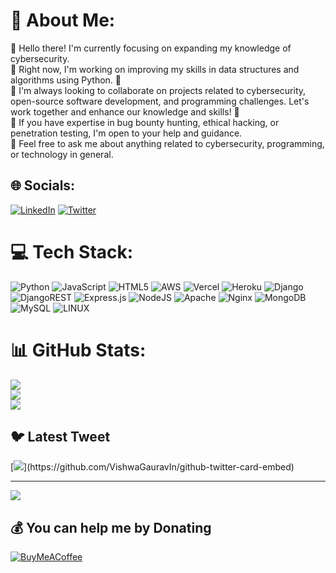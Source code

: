 # 💫 About Me:
👋 Hello there! I'm currently focusing on expanding my knowledge of cybersecurity.<br>🌱 Right now, I'm working on improving my skills in data structures and algorithms using Python. 🐍<br>👯 I'm always looking to collaborate on projects related to cybersecurity, open-source software development, and programming challenges. Let's work together and enhance our knowledge and skills! 💪<br>🤝 If you have expertise in bug bounty hunting, ethical hacking, or penetration testing, I'm open to your help and guidance.<br>💬 Feel free to ask me about anything related to cybersecurity, programming, or technology in general.<br>


## 🌐 Socials:
[![LinkedIn](https://img.shields.io/badge/LinkedIn-%230077B5.svg?logo=linkedin&logoColor=white)](https://linkedin.com/in/alviiin) [![Twitter](https://img.shields.io/badge/Twitter-%231DA1F2.svg?logo=Twitter&logoColor=white)](https://twitter.com/_cyberbishop_) 

# 💻 Tech Stack:
![Python](https://img.shields.io/badge/python-3670A0?style=for-the-badge&logo=python&logoColor=ffdd54) ![JavaScript](https://img.shields.io/badge/javascript-%23323330.svg?style=for-the-badge&logo=javascript&logoColor=%23F7DF1E) ![HTML5](https://img.shields.io/badge/html5-%23E34F26.svg?style=for-the-badge&logo=html5&logoColor=white) ![AWS](https://img.shields.io/badge/AWS-%23FF9900.svg?style=for-the-badge&logo=amazon-aws&logoColor=white) ![Vercel](https://img.shields.io/badge/vercel-%23000000.svg?style=for-the-badge&logo=vercel&logoColor=white) ![Heroku](https://img.shields.io/badge/heroku-%23430098.svg?style=for-the-badge&logo=heroku&logoColor=white) ![Django](https://img.shields.io/badge/django-%23092E20.svg?style=for-the-badge&logo=django&logoColor=white) ![DjangoREST](https://img.shields.io/badge/DJANGO-REST-ff1709?style=for-the-badge&logo=django&logoColor=white&color=ff1709&labelColor=gray) ![Express.js](https://img.shields.io/badge/express.js-%23404d59.svg?style=for-the-badge&logo=express&logoColor=%2361DAFB) ![NodeJS](https://img.shields.io/badge/node.js-6DA55F?style=for-the-badge&logo=node.js&logoColor=white) ![Apache](https://img.shields.io/badge/apache-%23D42029.svg?style=for-the-badge&logo=apache&logoColor=white) ![Nginx](https://img.shields.io/badge/nginx-%23009639.svg?style=for-the-badge&logo=nginx&logoColor=white) ![MongoDB](https://img.shields.io/badge/MongoDB-%234ea94b.svg?style=for-the-badge&logo=mongodb&logoColor=white) ![MySQL](https://img.shields.io/badge/mysql-%2300f.svg?style=for-the-badge&logo=mysql&logoColor=white) ![LINUX](https://img.shields.io/badge/Linux-FCC624?style=for-the-badge&logo=linux&logoColor=black)
# 📊 GitHub Stats:
![](https://github-readme-stats.vercel.app/api?username=cyberbishop&theme=dark&hide_border=false&include_all_commits=true&count_private=true)<br/>
![](https://github-readme-streak-stats.herokuapp.com/?user=cyberbishop&theme=dark&hide_border=false)<br/>
![](https://github-readme-stats.vercel.app/api/top-langs/?username=cyberbishop&theme=dark&hide_border=false&include_all_commits=true&count_private=true&layout=compact)

## 🐦 Latest Tweet
[![](https://gtce.itsvg.in/api?username=_cyberbishop_)](https://github.com/VishwaGauravIn/github-twitter-card-embed)

---
[![](https://visitcount.itsvg.in/api?id=cyberbishop&icon=0&color=0)](https://visitcount.itsvg.in)

  ## 💰 You can help me by Donating
  [![BuyMeACoffee](https://img.shields.io/badge/Buy%20Me%20a%20Coffee-ffdd00?style=for-the-badge&logo=buy-me-a-coffee&logoColor=black)](https://buymeacoffee.com/cyberbishop) 

  
<!-- Proudly created with GPRM ( https://gprm.itsvg.in ) -->

